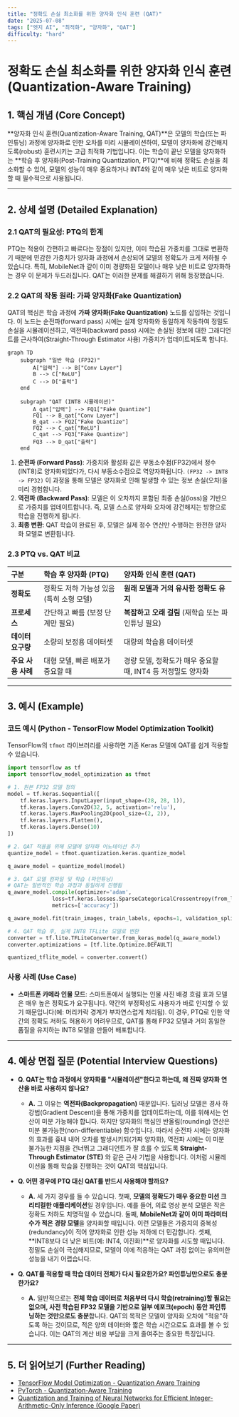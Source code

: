 ```yaml
---
title: "정확도 손실 최소화를 위한 양자화 인식 훈련 (QAT)"
date: "2025-07-08"
tags: ["엣지 AI", "최적화", "양자화", "QAT"]
difficulty: "hard"
---
```


# 정확도 손실 최소화를 위한 양자화 인식 훈련 (Quantization-Aware Training)

## 1. 핵심 개념 (Core Concept)

**양자화 인식 훈련(Quantization-Aware Training, QAT)**은 모델의 학습(또는 파인튜닝) 과정에 양자화로 인한 오차를 미리 시뮬레이션하여, 모델이 양자화에 강건해지도록(robust) 훈련시키는 고급 최적화 기법입니다. 이는 학습이 끝난 모델을 양자화하는 **학습 후 양자화(Post-Training Quantization, PTQ)**에 비해 정확도 손실을 최소화할 수 있어, 모델의 성능이 매우 중요하거나 INT4와 같이 매우 낮은 비트로 양자화할 때 필수적으로 사용됩니다.

---

## 2. 상세 설명 (Detailed Explanation)

### 2.1 QAT의 필요성: PTQ의 한계

PTQ는 적용이 간편하고 빠르다는 장점이 있지만, 이미 학습된 가중치를 그대로 변환하기 때문에 민감한 가중치가 양자화 과정에서 손상되어 모델의 정확도가 크게 저하될 수 있습니다. 특히, MobileNet과 같이 이미 경량화된 모델이나 매우 낮은 비트로 양자화하는 경우 이 문제가 두드러집니다. QAT는 이러한 문제를 해결하기 위해 등장했습니다.

### 2.2 QAT의 작동 원리: 가짜 양자화(Fake Quantization)

QAT의 핵심은 학습 과정에 **가짜 양자화(Fake Quantization)** 노드를 삽입하는 것입니다. 이 노드는 순전파(forward pass) 시에는 실제 양자화와 동일하게 작동하여 정밀도 손실을 시뮬레이션하고, 역전파(backward pass) 시에는 손실된 정보에 대한 그래디언트를 근사하여(Straight-Through Estimator 사용) 가중치가 업데이트되도록 합니다.

```mermaid
graph TD
    subgraph "일반 학습 (FP32)"
        A["입력"] --> B["Conv Layer"]
        B --> C["ReLU"]
        C --> D["출력"]
    end

    subgraph "QAT (INT8 시뮬레이션)"
        A_qat["입력"] --> FQ1["Fake Quantize"]
        FQ1 --> B_qat["Conv Layer"]
        B_qat --> FQ2["Fake Quantize"]
        FQ2 --> C_qat["ReLU"]
        C_qat --> FQ3["Fake Quantize"]
        FQ3 --> D_qat["출력"]
    end
```

1.  **순전파 (Forward Pass)**: 가중치와 활성화 값은 부동소수점(FP32)에서 정수(INT8)로 양자화되었다가, 다시 부동소수점으로 역양자화됩니다. `(FP32 -> INT8 -> FP32)` 이 과정을 통해 모델은 양자화로 인해 발생할 수 있는 정보 손실(오차)을 미리 경험합니다.
2.  **역전파 (Backward Pass)**: 모델은 이 오차까지 포함된 최종 손실(loss)을 기반으로 가중치를 업데이트합니다. 즉, 모델 스스로 양자화 오차에 강건해지는 방향으로 학습을 진행하게 됩니다.
3.  **최종 변환**: QAT 학습이 완료된 후, 모델은 실제 정수 연산만 수행하는 완전한 양자화 모델로 변환됩니다.

### 2.3 PTQ vs. QAT 비교

| 구분 | 학습 후 양자화 (PTQ) | 양자화 인식 훈련 (QAT) |
| :--- | :--- | :--- |
| **정확도** | 정확도 저하 가능성 있음 (특히 소형 모델) | **원래 모델과 거의 유사한 정확도 유지** |
| **프로세스** | 간단하고 빠름 (보정 단계만 필요) | **복잡하고 오래 걸림** (재학습 또는 파인튜닝 필요) |
| **데이터 요구량** | 소량의 보정용 데이터셋 | 대량의 학습용 데이터셋 |
| **주요 사용 사례** | 대형 모델, 빠른 배포가 중요할 때 | 경량 모델, 정확도가 매우 중요할 때, INT4 등 저정밀도 양자화 |

---

## 3. 예시 (Example)

### 코드 예시 (Python - TensorFlow Model Optimization Toolkit)

TensorFlow의 `tfmot` 라이브러리를 사용하면 기존 Keras 모델에 QAT를 쉽게 적용할 수 있습니다.

```python
import tensorflow as tf
import tensorflow_model_optimization as tfmot

# 1. 원본 FP32 모델 정의
model = tf.keras.Sequential([
    tf.keras.layers.InputLayer(input_shape=(28, 28, 1)),
    tf.keras.layers.Conv2D(32, 5, activation='relu'),
    tf.keras.layers.MaxPooling2D(pool_size=(2, 2)),
    tf.keras.layers.Flatten(),
    tf.keras.layers.Dense(10)
])

# 2. QAT 적용을 위해 모델에 양자화 어노테이션 추가
quantize_model = tfmot.quantization.keras.quantize_model

q_aware_model = quantize_model(model)

# 3. QAT 모델 컴파일 및 학습 (파인튜닝)
# QAT는 일반적인 학습 과정과 동일하게 진행됨
q_aware_model.compile(optimizer='adam',
              loss=tf.keras.losses.SparseCategoricalCrossentropy(from_logits=True),
              metrics=['accuracy'])

q_aware_model.fit(train_images, train_labels, epochs=1, validation_split=0.1)

# 4. QAT 학습 후, 실제 INT8 TFLite 모델로 변환
converter = tf.lite.TFLiteConverter.from_keras_model(q_aware_model)
converter.optimizations = [tf.lite.Optimize.DEFAULT]

quantized_tflite_model = converter.convert()
```

### 사용 사례 (Use Case)

*   **스마트폰 카메라 인물 모드**: 스마트폰에서 실행되는 인물 사진 배경 흐림 효과 모델은 매우 높은 정확도가 요구됩니다. 약간의 부정확성도 사용자가 바로 인지할 수 있기 때문입니다(예: 머리카락 경계가 부자연스럽게 처리됨). 이 경우, PTQ로 인한 약간의 정확도 저하도 허용하기 어려우므로, QAT를 통해 FP32 모델과 거의 동일한 품질을 유지하는 INT8 모델을 만들어 배포합니다.

---

## 4. 예상 면접 질문 (Potential Interview Questions)

*   **Q. QAT는 학습 과정에서 양자화를 "시뮬레이션"한다고 하는데, 왜 진짜 양자화 연산을 바로 사용하지 않나요?**
    *   **A.** 그 이유는 **역전파(Backpropagation)** 때문입니다. 딥러닝 모델은 경사 하강법(Gradient Descent)을 통해 가중치를 업데이트하는데, 이를 위해서는 연산이 미분 가능해야 합니다. 하지만 양자화의 핵심인 반올림(rounding) 연산은 미분 불가능한(non-differentiable) 함수입니다. 따라서 순전파 시에는 양자화의 효과를 흉내 내어 오차를 발생시키되(가짜 양자화), 역전파 시에는 이 미분 불가능한 지점을 건너뛰고 그래디언트가 잘 흐를 수 있도록 **Straight-Through Estimator (STE)** 와 같은 근사 기법을 사용합니다. 이처럼 시뮬레이션을 통해 학습을 진행하는 것이 QAT의 핵심입니다.

*   **Q. 어떤 경우에 PTQ 대신 QAT를 반드시 사용해야 할까요?**
    *   **A.** 세 가지 경우를 들 수 있습니다. 첫째, **모델의 정확도가 매우 중요한 미션 크리티컬한 애플리케이션**일 경우입니다. 예를 들어, 의료 영상 분석 모델은 작은 정확도 저하도 치명적일 수 있습니다. 둘째, **MobileNet과 같이 이미 파라미터 수가 적은 경량 모델**을 양자화할 때입니다. 이런 모델들은 가중치의 중복성(redundancy)이 적어 양자화로 인한 성능 저하에 더 민감합니다. 셋째, **INT8보다 더 낮은 비트(예: INT4, 이진화)**로 양자화를 시도할 때입니다. 정밀도 손실이 극심해지므로, 모델이 이에 적응하는 QAT 과정 없이는 유의미한 성능을 내기 어렵습니다.

*   **Q. QAT를 적용할 때 학습 데이터 전체가 다시 필요한가요? 파인튜닝만으로도 충분한가요?**
    *   **A.** 일반적으로는 **전체 학습 데이터로 처음부터 다시 학습(retraining)할 필요는 없으며, 사전 학습된 FP32 모델을 기반으로 일부 에포크(epoch) 동안 파인튜닝하는 것만으로도 충분**합니다. QAT의 목적은 모델이 양자화 오차에 "적응"하도록 하는 것이므로, 적은 양의 데이터와 짧은 학습 시간으로도 효과를 볼 수 있습니다. 이는 QAT의 계산 비용 부담을 크게 줄여주는 중요한 특징입니다.

---

## 5. 더 읽어보기 (Further Reading)

*   [TensorFlow Model Optimization - Quantization Aware Training](https://www.tensorflow.org/model_optimization/guide/quantization/training)
*   [PyTorch - Quantization-Aware Training](https://pytorch.org/docs/stable/quantization.html#quantization-aware-training)
*   [Quantization and Training of Neural Networks for Efficient Integer-Arithmetic-Only Inference (Google Paper)](https://arxiv.org/abs/1712.05877)